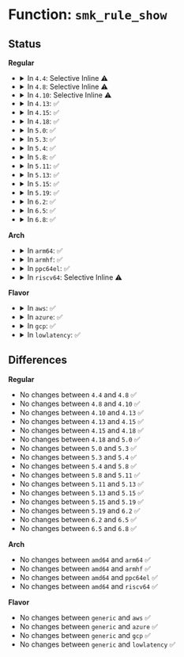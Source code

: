 # Function: <code>smk_rule_show</code>

## Status
<b>Regular</b>
<ul>
<li>
<details>
<summary>In <code>4.4</code>: Selective Inline ⚠️</summary>

```c
void smk_rule_show(struct seq_file *s, struct smack_rule *srp, int max);
```

**Collision:** Unique Static

**Inline:** Selective

**Transformation:** False

**Instances:**

```
In security/smack/smackfs.c (ffffffff81364150)
Location: security/smack/smackfs.c:594
Inline: True
Direct callers:
  - security/smack/smackfs.c:load_self2_seq_show
  - security/smack/smackfs.c:load2_seq_show
  - security/smack/smackfs.c:load_self_seq_show
  - security/smack/smackfs.c:load_seq_show
```
**Symbols:**

```
ffffffff81364150-ffffffff813642a0: smk_rule_show (STB_LOCAL)
```
</details>
</li>
<li>
<details>
<summary>In <code>4.8</code>: Selective Inline ⚠️</summary>

```c
void smk_rule_show(struct seq_file *s, struct smack_rule *srp, int max);
```

**Collision:** Unique Static

**Inline:** Selective

**Transformation:** False

**Instances:**

```
In security/smack/smackfs.c (ffffffff8139a190)
Location: security/smack/smackfs.c:589
Inline: True
Direct callers:
  - security/smack/smackfs.c:load_self2_seq_show
  - security/smack/smackfs.c:load2_seq_show
  - security/smack/smackfs.c:load_self_seq_show
  - security/smack/smackfs.c:load_seq_show
```
**Symbols:**

```
ffffffff8139a190-ffffffff8139a2e0: smk_rule_show (STB_LOCAL)
```
</details>
</li>
<li>
<details>
<summary>In <code>4.10</code>: Selective Inline ⚠️</summary>

```c
void smk_rule_show(struct seq_file *s, struct smack_rule *srp, int max);
```

**Collision:** Unique Static

**Inline:** Selective

**Transformation:** False

**Instances:**

```
In security/smack/smackfs.c (ffffffff813b0e80)
Location: security/smack/smackfs.c:589
Inline: True
Direct callers:
  - security/smack/smackfs.c:load_self2_seq_show
  - security/smack/smackfs.c:load2_seq_show
  - security/smack/smackfs.c:load_self_seq_show
  - security/smack/smackfs.c:load_seq_show
```
**Symbols:**

```
ffffffff813b0e80-ffffffff813b0fd0: smk_rule_show (STB_LOCAL)
```
</details>
</li>
<li>
<details>
<summary>In <code>4.13</code>: ✅</summary>

```c
void smk_rule_show(struct seq_file *s, struct smack_rule *srp, int max);
```

**Collision:** Unique Static

**Inline:** No

**Transformation:** False

**Instances:**

```
In security/smack/smackfs.c (ffffffff813c7090)
Location: security/smack/smackfs.c:594
Inline: False
Direct callers:
  - security/smack/smackfs.c:load_self2_seq_show
  - security/smack/smackfs.c:load2_seq_show
  - security/smack/smackfs.c:load_self_seq_show
  - security/smack/smackfs.c:load_seq_show
```
**Symbols:**

```
ffffffff813c7090-ffffffff813c71e0: smk_rule_show (STB_LOCAL)
```
</details>
</li>
<li>
<details>
<summary>In <code>4.15</code>: ✅</summary>

```c
void smk_rule_show(struct seq_file *s, struct smack_rule *srp, int max);
```

**Collision:** Unique Static

**Inline:** No

**Transformation:** False

**Instances:**

```
In security/smack/smackfs.c (ffffffff813ed400)
Location: security/smack/smackfs.c:594
Inline: False
Direct callers:
  - security/smack/smackfs.c:load_self2_seq_show
  - security/smack/smackfs.c:load2_seq_show
  - security/smack/smackfs.c:load_self_seq_show
  - security/smack/smackfs.c:load_seq_show
```
**Symbols:**

```
ffffffff813ed400-ffffffff813ed550: smk_rule_show (STB_LOCAL)
```
</details>
</li>
<li>
<details>
<summary>In <code>4.18</code>: ✅</summary>

```c
void smk_rule_show(struct seq_file *s, struct smack_rule *srp, int max);
```

**Collision:** Unique Static

**Inline:** No

**Transformation:** False

**Instances:**

```
In security/smack/smackfs.c (ffffffff8141e490)
Location: security/smack/smackfs.c:594
Inline: False
Direct callers:
  - security/smack/smackfs.c:load_self2_seq_show
  - security/smack/smackfs.c:load2_seq_show
  - security/smack/smackfs.c:load_self_seq_show
  - security/smack/smackfs.c:load_seq_show
```
**Symbols:**

```
ffffffff8141e490-ffffffff8141e5d5: smk_rule_show (STB_LOCAL)
```
</details>
</li>
<li>
<details>
<summary>In <code>5.0</code>: ✅</summary>

```c
void smk_rule_show(struct seq_file *s, struct smack_rule *srp, int max);
```

**Collision:** Unique Static

**Inline:** No

**Transformation:** False

**Instances:**

```
In security/smack/smackfs.c (ffffffff8143ae00)
Location: security/smack/smackfs.c:594
Inline: False
Direct callers:
  - security/smack/smackfs.c:load_self2_seq_show
  - security/smack/smackfs.c:load2_seq_show
  - security/smack/smackfs.c:load_self_seq_show
  - security/smack/smackfs.c:load_seq_show
```
**Symbols:**

```
ffffffff8143ae00-ffffffff8143af45: smk_rule_show (STB_LOCAL)
```
</details>
</li>
<li>
<details>
<summary>In <code>5.3</code>: ✅</summary>

```c
void smk_rule_show(struct seq_file *s, struct smack_rule *srp, int max);
```

**Collision:** Unique Static

**Inline:** No

**Transformation:** False

**Instances:**

```
In security/smack/smackfs.c (ffffffff81468930)
Location: security/smack/smackfs.c:564
Inline: False
Direct callers:
  - security/smack/smackfs.c:load_self2_seq_show
  - security/smack/smackfs.c:load2_seq_show
  - security/smack/smackfs.c:load_self_seq_show
  - security/smack/smackfs.c:load_seq_show
```
**Symbols:**

```
ffffffff81468930-ffffffff81468a64: smk_rule_show (STB_LOCAL)
```
</details>
</li>
<li>
<details>
<summary>In <code>5.4</code>: ✅</summary>

```c
void smk_rule_show(struct seq_file *s, struct smack_rule *srp, int max);
```

**Collision:** Unique Static

**Inline:** No

**Transformation:** False

**Instances:**

```
In security/smack/smackfs.c (ffffffff81482710)
Location: security/smack/smackfs.c:564
Inline: False
Direct callers:
  - security/smack/smackfs.c:load_self2_seq_show
  - security/smack/smackfs.c:load2_seq_show
  - security/smack/smackfs.c:load_self_seq_show
  - security/smack/smackfs.c:load_seq_show
```
**Symbols:**

```
ffffffff81482710-ffffffff81482844: smk_rule_show (STB_LOCAL)
```
</details>
</li>
<li>
<details>
<summary>In <code>5.8</code>: ✅</summary>

```c
void smk_rule_show(struct seq_file *s, struct smack_rule *srp, int max);
```

**Collision:** Unique Static

**Inline:** No

**Transformation:** False

**Instances:**

```
In security/smack/smackfs.c (ffffffff814d85a0)
Location: security/smack/smackfs.c:565
Inline: False
Direct callers:
  - security/smack/smackfs.c:load_self2_seq_show
  - security/smack/smackfs.c:load2_seq_show
  - security/smack/smackfs.c:load_self_seq_show
  - security/smack/smackfs.c:load_seq_show
```
**Symbols:**

```
ffffffff814d85a0-ffffffff814d86d4: smk_rule_show (STB_LOCAL)
```
</details>
</li>
<li>
<details>
<summary>In <code>5.11</code>: ✅</summary>

```c
void smk_rule_show(struct seq_file *s, struct smack_rule *srp, int max);
```

**Collision:** Unique Static

**Inline:** No

**Transformation:** False

**Instances:**

```
In security/smack/smackfs.c (ffffffff814f5b10)
Location: security/smack/smackfs.c:565
Inline: False
Direct callers:
  - security/smack/smackfs.c:load_self2_seq_show
  - security/smack/smackfs.c:load2_seq_show
  - security/smack/smackfs.c:load_self_seq_show
  - security/smack/smackfs.c:load_seq_show
```
**Symbols:**

```
ffffffff814f5b10-ffffffff814f5c44: smk_rule_show (STB_LOCAL)
```
</details>
</li>
<li>
<details>
<summary>In <code>5.13</code>: ✅</summary>

```c
void smk_rule_show(struct seq_file *s, struct smack_rule *srp, int max);
```

**Collision:** Unique Static

**Inline:** No

**Transformation:** False

**Instances:**

```
In security/smack/smackfs.c (ffffffff814fc8c0)
Location: security/smack/smackfs.c:565
Inline: False
Direct callers:
  - security/smack/smackfs.c:load_self2_seq_show
  - security/smack/smackfs.c:load2_seq_show
  - security/smack/smackfs.c:load_self_seq_show
  - security/smack/smackfs.c:load_seq_show
```
**Symbols:**

```
ffffffff814fc8c0-ffffffff814fc9f4: smk_rule_show (STB_LOCAL)
```
</details>
</li>
<li>
<details>
<summary>In <code>5.15</code>: ✅</summary>

```c
void smk_rule_show(struct seq_file *s, struct smack_rule *srp, int max);
```

**Collision:** Unique Static

**Inline:** No

**Transformation:** False

**Instances:**

```
In security/smack/smackfs.c (ffffffff815575b0)
Location: security/smack/smackfs.c:565
Inline: False
Direct callers:
  - security/smack/smackfs.c:load_self2_seq_show
  - security/smack/smackfs.c:load2_seq_show
  - security/smack/smackfs.c:load_self_seq_show
  - security/smack/smackfs.c:load_seq_show
```
**Symbols:**

```
ffffffff815575b0-ffffffff815576e4: smk_rule_show (STB_LOCAL)
```
</details>
</li>
<li>
<details>
<summary>In <code>5.19</code>: ✅</summary>

```c
void smk_rule_show(struct seq_file *s, struct smack_rule *srp, int max);
```

**Collision:** Unique Static

**Inline:** No

**Transformation:** False

**Instances:**

```
In security/smack/smackfs.c (ffffffff815f1810)
Location: security/smack/smackfs.c:565
Inline: False
Direct callers:
  - security/smack/smackfs.c:load_self2_seq_show
  - security/smack/smackfs.c:load2_seq_show
  - security/smack/smackfs.c:load_self_seq_show
  - security/smack/smackfs.c:load_seq_show
```
**Symbols:**

```
ffffffff815f1810-ffffffff815f1952: smk_rule_show (STB_LOCAL)
```
</details>
</li>
<li>
<details>
<summary>In <code>6.2</code>: ✅</summary>

```c
void smk_rule_show(struct seq_file *s, struct smack_rule *srp, int max);
```

**Collision:** Unique Static

**Inline:** No

**Transformation:** False

**Instances:**

```
In security/smack/smackfs.c (ffffffff816a1ee0)
Location: security/smack/smackfs.c:565
Inline: False
Direct callers:
  - security/smack/smackfs.c:load_self2_seq_show
  - security/smack/smackfs.c:load2_seq_show
  - security/smack/smackfs.c:load_self_seq_show
  - security/smack/smackfs.c:load_seq_show
```
**Symbols:**

```
ffffffff816a1ee0-ffffffff816a2022: smk_rule_show (STB_LOCAL)
```
</details>
</li>
<li>
<details>
<summary>In <code>6.5</code>: ✅</summary>

```c
void smk_rule_show(struct seq_file *s, struct smack_rule *srp, int max);
```

**Collision:** Unique Static

**Inline:** No

**Transformation:** False

**Instances:**

```
In security/smack/smackfs.c (ffffffff816dacd0)
Location: security/smack/smackfs.c:565
Inline: False
Direct callers:
  - security/smack/smackfs.c:load_self2_seq_show
  - security/smack/smackfs.c:load2_seq_show
  - security/smack/smackfs.c:load_self_seq_show
  - security/smack/smackfs.c:load_seq_show
```
**Symbols:**

```
ffffffff816dacd0-ffffffff816dae12: smk_rule_show (STB_LOCAL)
```
</details>
</li>
<li>
<details>
<summary>In <code>6.8</code>: ✅</summary>

```c
void smk_rule_show(struct seq_file *s, struct smack_rule *srp, int max);
```

**Collision:** Unique Static

**Inline:** No

**Transformation:** False

**Instances:**

```
In security/smack/smackfs.c (ffffffff81717450)
Location: security/smack/smackfs.c:563
Inline: False
Direct callers:
  - security/smack/smackfs.c:load_self2_seq_show
  - security/smack/smackfs.c:load2_seq_show
  - security/smack/smackfs.c:load_self_seq_show
  - security/smack/smackfs.c:load_seq_show
```
**Symbols:**

```
ffffffff81717450-ffffffff81717592: smk_rule_show (STB_LOCAL)
```
</details>
</li>
</ul>
<b>Arch</b>
<ul>
<li>
<details>
<summary>In <code>arm64</code>: ✅</summary>

```c
void smk_rule_show(struct seq_file *s, struct smack_rule *srp, int max);
```

**Collision:** Unique Static

**Inline:** No

**Transformation:** False

**Instances:**

```
In security/smack/smackfs.c (ffff800010574128)
Location: security/smack/smackfs.c:564
Inline: False
Direct callers:
  - security/smack/smackfs.c:load_self2_seq_show
  - security/smack/smackfs.c:load2_seq_show
  - security/smack/smackfs.c:load_self_seq_show
  - security/smack/smackfs.c:load_seq_show
```
**Symbols:**

```
ffff800010574128-ffff80001057428c: smk_rule_show (STB_LOCAL)
```
</details>
</li>
<li>
<details>
<summary>In <code>armhf</code>: ✅</summary>

```c
void smk_rule_show(struct seq_file *s, struct smack_rule *srp, int max);
```

**Collision:** Unique Static

**Inline:** No

**Transformation:** False

**Instances:**

```
In security/smack/smackfs.c (c0727318)
Location: security/smack/smackfs.c:564
Inline: False
Direct callers:
  - security/smack/smackfs.c:load_self2_seq_show
  - security/smack/smackfs.c:load2_seq_show
  - security/smack/smackfs.c:load_self_seq_show
  - security/smack/smackfs.c:load_seq_show
```
**Symbols:**

```
c0727318-c072746c: smk_rule_show (STB_LOCAL)
```
</details>
</li>
<li>
<details>
<summary>In <code>ppc64el</code>: ✅</summary>

```c
void smk_rule_show(struct seq_file *s, struct smack_rule *srp, int max);
```

**Collision:** Unique Static

**Inline:** No

**Transformation:** False

**Instances:**

```
In security/smack/smackfs.c (c0000000006dca80)
Location: security/smack/smackfs.c:564
Inline: False
Direct callers:
  - security/smack/smackfs.c:load_self2_seq_show
  - security/smack/smackfs.c:load2_seq_show
  - security/smack/smackfs.c:load_self_seq_show
  - security/smack/smackfs.c:load_seq_show
```
**Symbols:**

```
c0000000006dca80-c0000000006dcca8: smk_rule_show (STB_LOCAL)
```
</details>
</li>
<li>
<details>
<summary>In <code>riscv64</code>: Selective Inline ⚠️</summary>

```c
void smk_rule_show(struct seq_file *s, struct smack_rule *srp, int max);
```

**Collision:** Unique Static

**Inline:** Selective

**Transformation:** False

**Instances:**

```
In security/smack/smackfs.c (ffffffe0003c7f30)
Location: security/smack/smackfs.c:564
Inline: True
Direct callers:
  - security/smack/smackfs.c:load_self2_seq_show
  - security/smack/smackfs.c:load2_seq_show
  - security/smack/smackfs.c:load_self_seq_show
  - security/smack/smackfs.c:load_seq_show
```
**Symbols:**

```
ffffffe0003c7f30-ffffffe0003c806e: smk_rule_show (STB_LOCAL)
```
</details>
</li>
</ul>
<b>Flavor</b>
<ul>
<li>
<details>
<summary>In <code>aws</code>: ✅</summary>

```c
void smk_rule_show(struct seq_file *s, struct smack_rule *srp, int max);
```

**Collision:** Unique Static

**Inline:** No

**Transformation:** False

**Instances:**

```
In security/smack/smackfs.c (ffffffff8147acf0)
Location: security/smack/smackfs.c:564
Inline: False
Direct callers:
  - security/smack/smackfs.c:load_self2_seq_show
  - security/smack/smackfs.c:load2_seq_show
  - security/smack/smackfs.c:load_self_seq_show
  - security/smack/smackfs.c:load_seq_show
```
**Symbols:**

```
ffffffff8147acf0-ffffffff8147ae24: smk_rule_show (STB_LOCAL)
```
</details>
</li>
<li>
<details>
<summary>In <code>azure</code>: ✅</summary>

```c
void smk_rule_show(struct seq_file *s, struct smack_rule *srp, int max);
```

**Collision:** Unique Static

**Inline:** No

**Transformation:** False

**Instances:**

```
In security/smack/smackfs.c (ffffffff8146b710)
Location: security/smack/smackfs.c:564
Inline: False
Direct callers:
  - security/smack/smackfs.c:load_self2_seq_show
  - security/smack/smackfs.c:load2_seq_show
  - security/smack/smackfs.c:load_self_seq_show
  - security/smack/smackfs.c:load_seq_show
```
**Symbols:**

```
ffffffff8146b710-ffffffff8146b844: smk_rule_show (STB_LOCAL)
```
</details>
</li>
<li>
<details>
<summary>In <code>gcp</code>: ✅</summary>

```c
void smk_rule_show(struct seq_file *s, struct smack_rule *srp, int max);
```

**Collision:** Unique Static

**Inline:** No

**Transformation:** False

**Instances:**

```
In security/smack/smackfs.c (ffffffff81476d90)
Location: security/smack/smackfs.c:564
Inline: False
Direct callers:
  - security/smack/smackfs.c:load_self2_seq_show
  - security/smack/smackfs.c:load2_seq_show
  - security/smack/smackfs.c:load_self_seq_show
  - security/smack/smackfs.c:load_seq_show
```
**Symbols:**

```
ffffffff81476d90-ffffffff81476ec4: smk_rule_show (STB_LOCAL)
```
</details>
</li>
<li>
<details>
<summary>In <code>lowlatency</code>: ✅</summary>

```c
void smk_rule_show(struct seq_file *s, struct smack_rule *srp, int max);
```

**Collision:** Unique Static

**Inline:** No

**Transformation:** False

**Instances:**

```
In security/smack/smackfs.c (ffffffff8148e840)
Location: security/smack/smackfs.c:564
Inline: False
Direct callers:
  - security/smack/smackfs.c:load_self2_seq_show
  - security/smack/smackfs.c:load2_seq_show
  - security/smack/smackfs.c:load_self_seq_show
  - security/smack/smackfs.c:load_seq_show
```
**Symbols:**

```
ffffffff8148e840-ffffffff8148e974: smk_rule_show (STB_LOCAL)
```
</details>
</li>
</ul>

## Differences
<b>Regular</b>
<ul>
<li>
No changes between <code>4.4</code> and <code>4.8</code> ✅
</li>
<li>
No changes between <code>4.8</code> and <code>4.10</code> ✅
</li>
<li>
No changes between <code>4.10</code> and <code>4.13</code> ✅
</li>
<li>
No changes between <code>4.13</code> and <code>4.15</code> ✅
</li>
<li>
No changes between <code>4.15</code> and <code>4.18</code> ✅
</li>
<li>
No changes between <code>4.18</code> and <code>5.0</code> ✅
</li>
<li>
No changes between <code>5.0</code> and <code>5.3</code> ✅
</li>
<li>
No changes between <code>5.3</code> and <code>5.4</code> ✅
</li>
<li>
No changes between <code>5.4</code> and <code>5.8</code> ✅
</li>
<li>
No changes between <code>5.8</code> and <code>5.11</code> ✅
</li>
<li>
No changes between <code>5.11</code> and <code>5.13</code> ✅
</li>
<li>
No changes between <code>5.13</code> and <code>5.15</code> ✅
</li>
<li>
No changes between <code>5.15</code> and <code>5.19</code> ✅
</li>
<li>
No changes between <code>5.19</code> and <code>6.2</code> ✅
</li>
<li>
No changes between <code>6.2</code> and <code>6.5</code> ✅
</li>
<li>
No changes between <code>6.5</code> and <code>6.8</code> ✅
</li>
</ul>
<b>Arch</b>
<ul>
<li>
No changes between <code>amd64</code> and <code>arm64</code> ✅
</li>
<li>
No changes between <code>amd64</code> and <code>armhf</code> ✅
</li>
<li>
No changes between <code>amd64</code> and <code>ppc64el</code> ✅
</li>
<li>
No changes between <code>amd64</code> and <code>riscv64</code> ✅
</li>
</ul>
<b>Flavor</b>
<ul>
<li>
No changes between <code>generic</code> and <code>aws</code> ✅
</li>
<li>
No changes between <code>generic</code> and <code>azure</code> ✅
</li>
<li>
No changes between <code>generic</code> and <code>gcp</code> ✅
</li>
<li>
No changes between <code>generic</code> and <code>lowlatency</code> ✅
</li>
</ul>
